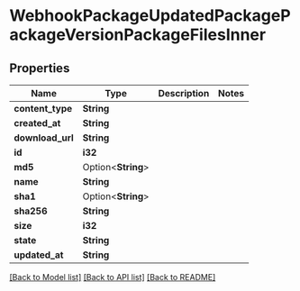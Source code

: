 # WebhookPackageUpdatedPackagePackageVersionPackageFilesInner

## Properties

Name | Type | Description | Notes
------------ | ------------- | ------------- | -------------
**content_type** | **String** |  | 
**created_at** | **String** |  | 
**download_url** | **String** |  | 
**id** | **i32** |  | 
**md5** | Option<**String**> |  | 
**name** | **String** |  | 
**sha1** | Option<**String**> |  | 
**sha256** | **String** |  | 
**size** | **i32** |  | 
**state** | **String** |  | 
**updated_at** | **String** |  | 

[[Back to Model list]](../README.md#documentation-for-models) [[Back to API list]](../README.md#documentation-for-api-endpoints) [[Back to README]](../README.md)


